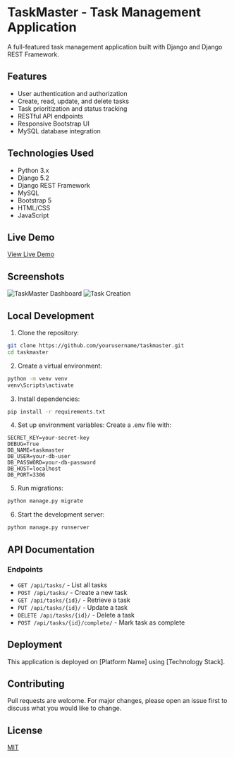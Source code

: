 # TaskMaster - Task Management Application

A full-featured task management application built with Django and Django REST Framework.

## Features

- User authentication and authorization
- Create, read, update, and delete tasks
- Task prioritization and status tracking
- RESTful API endpoints
- Responsive Bootstrap UI
- MySQL database integration

## Technologies Used

- Python 3.x
- Django 5.2
- Django REST Framework
- MySQL
- Bootstrap 5
- HTML/CSS
- JavaScript

## Live Demo

[View Live Demo](your-deployed-url-here)

## Screenshots

![TaskMaster Dashboard](screenshots/dashboard.png)
![Task Creation](screenshots/create-task.png)

## Local Development

1. Clone the repository:
```bash
git clone https://github.com/yourusername/taskmaster.git
cd taskmaster
```

2. Create a virtual environment:
```bash
python -m venv venv
venv\Scripts\activate
```

3. Install dependencies:
```bash
pip install -r requirements.txt
```

4. Set up environment variables:
Create a .env file with:
```
SECRET_KEY=your-secret-key
DEBUG=True
DB_NAME=taskmaster
DB_USER=your-db-user
DB_PASSWORD=your-db-password
DB_HOST=localhost
DB_PORT=3306
```

5. Run migrations:
```bash
python manage.py migrate
```

6. Start the development server:
```bash
python manage.py runserver
```

## API Documentation

### Endpoints

- `GET /api/tasks/` - List all tasks
- `POST /api/tasks/` - Create a new task
- `GET /api/tasks/{id}/` - Retrieve a task
- `PUT /api/tasks/{id}/` - Update a task
- `DELETE /api/tasks/{id}/` - Delete a task
- `POST /api/tasks/{id}/complete/` - Mark task as complete

## Deployment

This application is deployed on [Platform Name] using [Technology Stack].

## Contributing

Pull requests are welcome. For major changes, please open an issue first to discuss what you would like to change.

## License

[MIT](https://choosealicense.com/licenses/mit/)